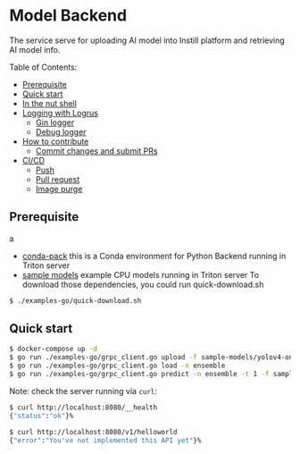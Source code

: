 # Model Backend <!-- omit in toc -->

The service serve for uploading AI model into Instill platform and retrieving AI model info.

Table of Contents:
- [Prerequisite](#prerequisite)
- [Quick start](#quick-start)
- [In the nut shell](#in-the-nut-shell)
- [Logging with Logrus](#logging-with-logrus)
  - [Gin logger](#gin-logger)
  - [Debug logger](#debug-logger)
- [How to contribute](#how-to-contribute)
  - [Commit changes and submit PRs](#commit-changes-and-submit-prs)
- [CI/CD](#cicd)
  - [Push](#push)
  - [Pull request](#pull-request)
  - [Image purge](#image-purge)

## Prerequisite
a 
- [conda-pack](https://artifacts.instill.tech/visual-data-preparation/conda-pack) this is a Conda environment for Python Backend running in Triton server 
- [sample models](https://artifacts.instill.tech/visual-data-preparation/sample-models/yolov4-onnx-cpu.zip) example CPU models running in Triton server
To download those dependencies, you could run quick-download.sh
```bash
$ ./examples-go/quick-download.sh
```

## Quick start

```bash
$ docker-compose up -d
$ go run ./examples-go/grpc_client.go upload -f sample-models/yolov4-onnx-cpu.zip # upload model file
$ go run ./examples-go/grpc_client.go load -n ensemble
$ go run ./examples-go/grpc_client.go predict -n ensemble -t 1 -f sample-models/dog.jpg # -t 0: classification model 1: object detection model
```

Note: check the server running via `curl`:

```bash
$ curl http://localhost:8080/__health
{"status":"ok"}%

$ curl http://localhost:8080/v1/helloworld
{"error":"You've not implemented this API yet"}%
```
